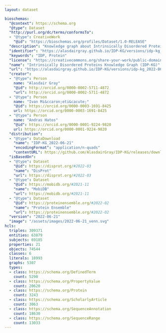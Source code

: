 ```yaml
---
layout: dataset

bioschemas:
  "@context": https://schema.org
  "@type": Dataset
  "http://purl.org/dc/terms/conformsTo":
  - "@type": CreativeWork
    "@id": "https://bioschemas.org/profiles/Dataset/1.0-RELEASE"
  "description": "Knowledge graph about Intrinsically Disordered Proteins generated from Bioschemas markup embedded within DisProt, MobiDB, and ProteinEnsemble."
  "identifier": "https://alasdairgray.github.io/IDP-KG/versions/idp-kg_2022-06-21"
  "keywords": "IDP, Protein"
  "license": "https://creativecommons.org/share-your-work/public-domain/cc0/"
  "name": "Intrinsically Disordered Proteins Knowledge Graph (IDP-KG)"
  "url": "https://alasdairgray.github.io/IDP-KG/versions/idp-kg_2022-06-21"
  "creator":
  - "@type": Person
    name: "Alasdair Gray"
    "@id": http://orcid.org/0000-0002-5711-4872
    "url": http://orcid.org/0000-0002-5711-4872
  - "@type": Person
    name: "Ivan Mi&ccaron;eti&cacute;"
    "@id": https://orcid.org/0000-0003-1691-8425
    url: https://orcid.org/0000-0003-1691-8425
  - "@type": Person
    name: "Andras Hatos"
    "@id": https://orcid.org/0000-0001-9224-9820
    url: https://orcid.org/0000-0001-9224-9820
  "distribution":
  - "@type": DataDownload
    "name": "IDP-KG_2022-06-21"
    "encodingFormat": "application/n-quads"
    "contentURL": https://github.com/AlasdairGray/IDP-KG/releases/download/v2022-06-21/IDPKG-Full.nq
  "isBasedOn":
  - "@type": Dataset
    "@id": https://disprot.org/#2022-03
    "name": "DisProt"
    "url": https://disprot.org/#2022-03
  - "@type": Dataset
    "@id": https://mobidb.org/#2021-11
    "name": "MobiDB"
    "url": https://mobidb.org/#2021-11
  - "@type": Dataset
    "@id": https://proteinensemble.org/#2022-02
    "name": "Protein Ensemble"
    "url": https://proteinensemble.org/#2022-02
  "version": "2022-06-21"
  "image": "/assets/images/2022-06-21_venn.svg"
hcls:
  triples: 309371
  entities: 63879
  subjects: 69185
  properties: 21
  objects: 74544
  classes: 6
  literals: 18993
  graphs: 5307
  types:
  - class: https://schema.org/DefinedTerm
    count: 5290
  - class: https://schema.org/PropertyValue
    count: 20620
  - class: https://schema.org/Protein
    count: 3243
  - class: https://schema.org/ScholarlyArticle
    count: 3063
  - class: https://schema.org/SequenceAnnotation
    count: 18630
  - class: https://schema.org/SequenceRange
    count: 13033
---
```

